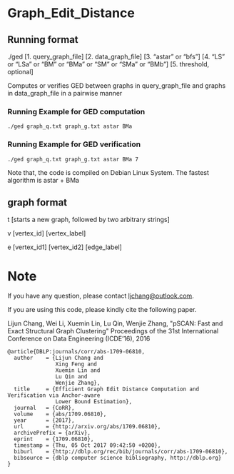 # Graph_Edit_Distance

## Running format 
./ged [1. query_graph_file] [2. data_graph_file] [3. “astar” or “bfs”] [4. “LS” or “LSa” or “BM” or “BMa” or “SM” or “SMa” or “BMb”] [5. threshold, optional]

Computes or verifies GED between graphs in query_graph_file and graphs in data_graph_file in a pairwise manner

### Running Example for GED computation
```
./ged graph_q.txt graph_g.txt astar BMa
```
### Running Example for GED verification
```
./ged graph_q.txt graph_g.txt astar BMa 7
```
Note that, the code is compiled on Debian Linux System. The fastest algorithm is astar + BMa

## graph format
t [starts a new graph, followed by two arbitrary strings]

v [vertex_id] [vertex_label]

e [vertex_id1] [vertex_id2] [edge_label]

# Note
If you have any question, please contact ljchang@outlook.com.

If you are using this code, please kindly cite the following paper.

Lijun Chang, Wei Li, Xuemin Lin, Lu Qin, Wenjie Zhang,
"pSCAN: Fast and Exact Structural Graph Clustering"
Proceedings of the 31st International Conference on Data Engineering (ICDE’16), 2016

```
@article{DBLP:journals/corr/abs-1709-06810,
  author    = {Lijun Chang and
               Xing Feng and
               Xuemin Lin and
               Lu Qin and
               Wenjie Zhang},
  title     = {Efficient Graph Edit Distance Computation and Verification via Anchor-aware
               Lower Bound Estimation},
  journal   = {CoRR},
  volume    = {abs/1709.06810},
  year      = {2017},
  url       = {http://arxiv.org/abs/1709.06810},
  archivePrefix = {arXiv},
  eprint    = {1709.06810},
  timestamp = {Thu, 05 Oct 2017 09:42:50 +0200},
  biburl    = {http://dblp.org/rec/bib/journals/corr/abs-1709-06810},
  bibsource = {dblp computer science bibliography, http://dblp.org}
}
```
